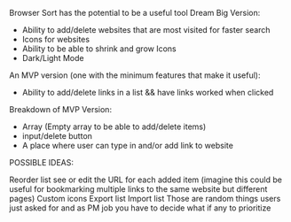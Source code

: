 

Browser Sort has the potential to be a useful tool
Dream Big Version:

- Ability to add/delete websites that are most visited for faster search
- Icons for websites 
- Ability to be able to shrink and grow Icons
- Dark/Light Mode


An MVP version (one with the minimum features that make it useful): 

- Ability to add/delete links in a list && have links worked when clicked

Breakdown of MVP Version:

- Array (Empty array to be able to add/delete items)
- input/delete button
- A place where user can type in and/or add link to website 



POSSIBLE IDEAS:

Reorder list
see or edit the URL for each added item (imagine this could be useful for bookmarking multiple links to the same website but different pages)
Custom icons
Export list
Import list
Those are random things users just asked for and as PM job you have to decide what if any to prioritize
